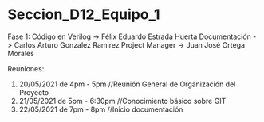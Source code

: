 ﻿# Seccion_D12_Equipo_1

Fase 1:
Código en Verilog -> Félix Eduardo Estrada Huerta
Documentación -> Carlos Arturo Gonzalez Ramirez
Project Manager -> Juan José Ortega Morales

Reuniones:
1. 20/05/2021 de 4pm - 5pm //Reunión General de Organización del Proyecto
2. 21/05/2021 de 5pm - 6:30pm //Conocimiento básico sobre GIT
3. 22/05/2021 de 7pm - 8pm //Inicio documentación 